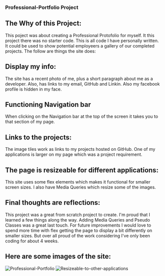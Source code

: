 ### Professional-Portfolio Project

## The Why of this Project:
This poject was about creating a Professional Protofolio for myself. It this project there was no starter code.  This is all code I have personally written.  It could be used to show potential employeers a gallery of our completed projects. The follow are things the site does:

## Display my info:
The site has a recent photo of me, plus a short paragraph about me as a developer.  Also, has links to my email, GitHub and Linkin.  Also my facebook profile is hidden in my face.

## Functioning Navigation bar
When clicking on the Navigation bar at the top of the screen it takes you to that section of my page.

## Links to the projects:
The image tiles work as links to my projects hosted on GitHub.  One of my applications is larger on my page which was a project requirement.

## The page is resizeable for different applications:
This site uses some flex elements which makes it functional for smaller screen sizes.  I also have Media Queries which resize some of the images.

## Final thoughts are reflections:
This project was a great from scratch project to create. I'm proud that I learned a few things along the way.  Adding Media Queries and Pseudo Classes was a great last touch.  For future improvements I would love to spend more time with flex getting the page to display a bit differently on smaller sizes.  But over all proud of the work considering I've only been coding for about 4 weeks.  

## Here are some images of the site:

![Professional-Portfolio](.assets/Images/Screen_Shot_1.png)
![Resizeable-to-other-applications](.assets/Images/Screen_Shot_2.png)
